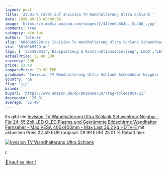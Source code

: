 ```yaml
---
layout: post
title: '25.01 % rabat auf Invision TV Wandhalterung Ultra Schlank '
date: 2020-09-13 06:49:56
image: 'https://m.media-amazon.com/images/I/41JeeCc66JL._SL400_.jpg'
comments: true
category: ofertas
author: 'tole.es'
slug: 'B010G6972O-de Invision TV Wandhalterung Ultra Schlank Schwenkbar Neigbar...'
sku: 'B010G6972O-de'
tags: [ '355357031','Bauspielzeug & Konstruktionsspielzeug','LEGO','LEGO friends','Produkte','Spielzeug', ]
actualPrice: 22.49 EUR
currency: EUR
price: 22.49
comparePrice: 29.99 EUR
prodname: 'Invision TV Wandhalterung Ultra Schlank Schwenkbar Neigbar - Für 24-55 Zoll LED  OLED  Plasma und Gekrümmte Bildschirme Wandhalter Fernseher - Max VESA 400x400mm - Max Last 36.2 kg  HDTV-E '
country: 'de'
flag: '🇩🇪'
brand: ''
buyurl: 'https://www.amazon.de/dp/B010G6972O/?tag=tolees0ca-21'
descuento: '25.01'
average: '22.49'
---
```


Es gibt ein [Invision TV Wandhalterung Ultra Schlank Schwenkbar Neigbar - Für 24-55 Zoll LED  OLED  Plasma und Gekrümmte Bildschirme Wandhalter Fernseher - Max VESA 400x400mm - Max Last 36.2 kg  HDTV-E ](https://www.amazon.de/dp/B010G6972O/?tag=tolees0ca-21) mit aktuellem Preis 22.49 EUR (original: 29.99 EUR) 25.01 % Rabatt hier:

[![Invision TV Wandhalterung Ultra Schlank ](https://m.media-amazon.com/images/I/41JeeCc66JL._SL400_.jpg)](https://www.amazon.de/dp/B010G6972O/?tag=tolees0ca-21)

ℹ️:


[🛒 kauf es hier!!](https://www.amazon.de/dp/B010G6972O/?tag=tolees0ca-21)
